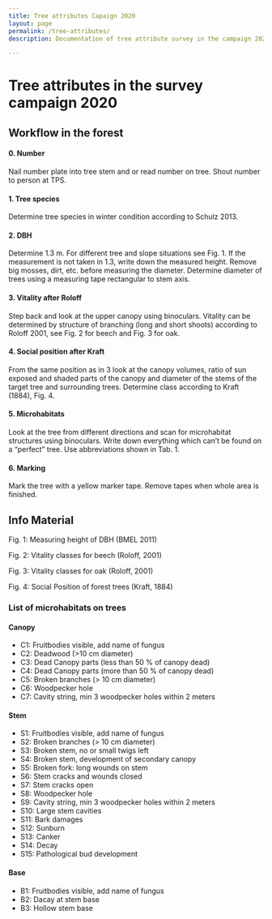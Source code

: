 ```yaml
---
title: Tree attributes Capaign 2020
layout: page
permalink: /tree-attributes/
description: Documentation of tree attribute survey in the campaign 2020.

---
```



# Tree attributes in the survey campaign 2020

## Workflow in the forest

#### 0. Number
Nail number plate into tree stem and or read number on tree. Shout number to person at TPS.

#### 1. Tree species
Determine tree species in winter condition according to Schulz 2013.

#### 2. DBH
Determine 1.3 m. For different tree and slope situations see Fig. 1. If the measurement is not taken in 1.3, write down the measured height. Remove big mosses, dirt, etc. before measuring the diameter. Determine diameter of trees using a measuring tape rectangular to stem axis.

#### 3. Vitality after Roloff
Step back and look at the upper canopy using binoculars. Vitality can be determined by structure of branching (long and short shoots) according to Roloff 2001, see Fig. 2 for beech and Fig. 3 for oak.

#### 4. Social position after Kraft 
From the same position as in 3 look at the canopy volumes, ratio of sun exposed and shaded parts of the canopy and diameter of the stems of the target tree and surrounding trees. Determine class according to Kraft (1884), Fig. 4.

#### 5. Microhabitats
Look at the tree from different directions and scan for microhabitat structures using binoculars. Write down everything which can’t be found on a “perfect” tree. Use abbreviations shown in Tab. 1.

#### 6. Marking
Mark the tree with a yellow marker tape. Remove tapes when whole area is finished.


## Info Material

 
Fig. 1: Measuring height of DBH (BMEL 2011) 
 
Fig. 2: Vitality classes for beech (Roloff, 2001)
 
Fig. 3: Vitality classes for oak (Roloff, 2001)

Fig. 4: Social Position of forest trees (Kraft, 1884)
 
### List of microhabitats on trees
#### Canopy

* C1: Fruitbodies visible, add name of fungus
* C2: Deadwood (>10 cm diameter)
* C3: Dead Canopy parts (less than 50 % of canopy dead)
* C4: Dead Canopy parts (more than 50 % of canopy dead)
* C5: Broken branches (> 10 cm diameter)
* C6: Woodpecker hole
* C7: Cavity string, min 3 woodpecker holes within 2 meters

#### Stem
* S1: Fruitbodies visible, add name of fungus
* S2: Broken branches (> 10 cm diameter)
* S3: Broken stem, no or small twigs left
* S4: Broken stem, development of secondary canopy
* S5: Broken fork: long wounds on stem
* S6: Stem cracks and wounds closed
* S7: Stem cracks open
* S8: Woodpecker hole
* S9: Cavity string, min 3 woodpecker holes within 2 meters
* S10: Large stem cavities
* S11: Bark damages 
* S12: Sunburn
* S13: Canker
* S14: Decay
* S15: Pathological bud development

#### Base
* B1: Fruitbodies visible, add name of fungus
* B2: Dacay at stem base
* B3: Hollow stem base


